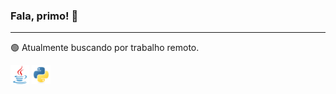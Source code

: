 ### Fala, primo! 👋
---

🟢 Atualmente buscando por trabalho remoto.

<img src="https://github.com/devicons/devicon/blob/master/icons/java/java-original.svg" width = 30px>
<img src="https://github.com/devicons/devicon/blob/master/icons/python/python-original.svg" width = 30px>

<!--
**pwdbymoral/pwdbymoral** is a ✨ _special_ ✨ repository because its `README.md` (this file) appears on your GitHub profile.

Here are some ideas to get you started:

- 🔭 I’m currently working on ...
- 🌱 I’m currently learning ...
- 👯 I’m looking to collaborate on ...
- 🤔 I’m looking for help with ...
- 💬 Ask me about ...
- 📫 How to reach me: ...
- 😄 Pronouns: ...
- ⚡ Fun fact: ...
-->
